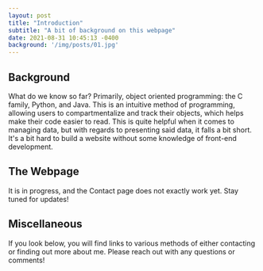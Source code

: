 ```yaml
---
layout: post
title: "Introduction"
subtitle: "A bit of background on this webpage"
date: 2021-08-31 10:45:13 -0400
background: '/img/posts/01.jpg'
---
```


## Background
What do we know so far? Primarily, object oriented programming: the C family, Python, and Java. This is an intuitive method of programming, allowing users to compartmentalize and track their objects, which helps make their code easier to read. This is quite helpful when it comes to managing data, but with regards to presenting said data, it falls a bit short. It's a bit hard to build a website without some knowledge of front-end development.

## The Webpage
It is in progress, and the Contact page does not exactly work yet. Stay tuned for updates!

## Miscellaneous
If you look below, you will find links to various methods of either contacting or finding out more about me. Please reach out with any questions or comments!